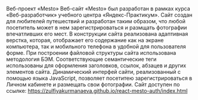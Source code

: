 Веб-проект «Mesto» Веб-сайт «Mesto» был разработан в рамках курса «Веб-разработчик» учебного центра «Яндекс-Практикум». Сайт создан для любителей путешествий и разработан таким образом, что любой посетитель может в нем зарегистрироваться и размщать фотографии впечатливших его мест. В конструкции сайта реализована адаптивная верстка, которая, отображает его содержание как на экране компьютера, так и мобильного телефона в удобной для пользователя форме. При построении файловой структуры сайта использована методология БЭМ. Соответствующие семантические теги использованы для оформления заголовков, ссылок, абзацев и других элементов сайта. Динамический интерфей сайти, реализованный с помощью языка JavaScript, позволяет посетитею зарегистрироваться в Личном кабинете и размещать свои фотографии. Сайт доступен по ссылке: https://zulfiyakurmanaeva.github.io/react-mesto-auth/index.html

